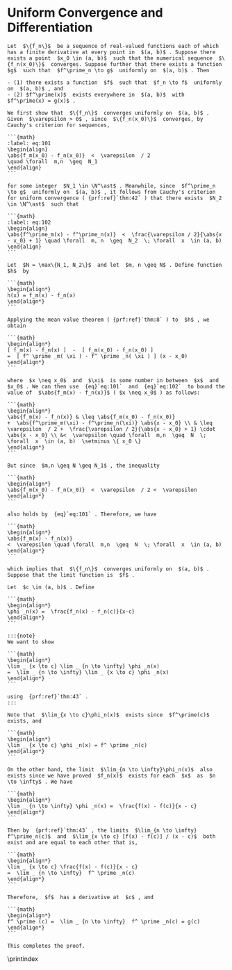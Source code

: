 # Uniform Convergence and Differentiation

````{prf:theorem}
Let  $\{f_n\}$  be a sequence of real-valued functions each of which has a finite derivative at every point in  $(a, b)$ . Suppose there exists a point  $x_0 \in (a, b)$  such that the numerical sequence  $\{f_n(x_0)\}$  converges. Suppose further that there exists a function  $g$  such that  $f^\prime_n \to g$  uniformly on  $(a, b)$ . Then

- (1) there exists a function  $f$  such that  $f_n \to f$  uniformly on  $(a, b)$ , and
- (2) $f^\prime(x)$  exists everywhere in  $(a, b)$  with  $f^\prime(x) = g(x)$ .
````

````{prf:proof}
We first show that  $\{f_n\}$  converges uniformly on  $(a, b)$ . Given  $\varepsilon > 0$ , since  $\{f_n(x_0)\}$  converges, by Cauchy's criterion for sequences,

```{math}
:label: eq:101
\begin{align}
\abs{f_m(x_0) - f_n(x_0)}  <  \varepsilon  / 2
\quad \forall  m,n  \geq  N_1
\end{align}
```

for some integer  $N_1 \in \N^\ast$ . Meanwhile, since  $f^\prime_n \to g$  uniformly on  $(a, b)$ , it follows from Cauchy's criterion for uniform convergence ( {prf:ref}`thm:42` ) that there exists  $N_2 \in \N^\ast$  such that

```{math}
:label: eq:102
\begin{align}
\abs{f^\prime_m(x) - f^\prime_n(x)}  <  \frac{\varepsilon / 2}{\abs{x - x_0} + 1} \quad \forall  m, n  \geq  N_2  \; \forall  x  \in (a, b)
\end{align}
```

Let  $N = \max\{N_1, N_2\}$  and let  $m, n \geq N$ . Define function  $h$  by

```{math}
\begin{align*}
h(x) = f_m(x) - f_n(x)
\end{align*}
```

Applying the mean value theorem ( {prf:ref}`thm:8` ) to  $h$ , we obtain

```{math}
\begin{align*}
[ f_m(x) - f_n(x) ]  -  [ f_m(x_0) - f_n(x_0) ]
=  [ f^ \prime _m( \xi ) - f^ \prime _n( \xi ) ] (x - x_0)
\end{align*}
```

where  $x \neq x_0$  and  $\xi$  is some number in between  $x$  and  $x_0$ . We can then use  {eq}`eq:101`  and  {eq}`eq:102`  to bound the value of  $\abs{f_m(x) - f_n(x)}$ ( $x \neq x_0$ ) as follows:

```{math}
\begin{align*}
\abs{f_m(x) - f_n(x)} & \leq \abs{f_m(x_0) - f_n(x_0)}
+  \abs{f^\prime_m(\xi) - f^\prime_n(\xi)} \abs{x - x_0} \\ & \leq \varepsilon  / 2 +  \frac{\varepsilon / 2}{\abs{x - x_0} + 1} \cdot \abs{x - x_0} \\ &<  \varepsilon \quad \forall  m,n  \geq  N  \; \forall  x  \in (a, b)  \setminus \{ x_0 \}
\end{align*}
```

But since  $m,n \geq N \geq N_1$ , the inequality

```{math}
\begin{align*}
\abs{f_m(x_0) - f_n(x_0)}  <  \varepsilon  / 2 <  \varepsilon
\end{align*}
```

also holds by  {eq}`eq:101` . Therefore, we have

```{math}
\begin{align*}
\abs{f_m(x) - f_n(x)}
<  \varepsilon \quad \forall  m,n  \geq  N  \; \forall  x  \in (a, b)
\end{align*}
```

which implies that  $\{f_n\}$  converges uniformly on  $(a, b)$ . Suppose that the limit function is  $f$ .

Let  $c \in (a, b)$ . Define

```{math}
\begin{align*}
\phi _n(x) =  \frac{f_n(x) - f_n(c)}{x-c}
\end{align*}
```

:::{note}
We want to show

```{math}
\begin{align*}
\lim _ {x \to c} \lim _ {n \to \infty} \phi _n(x)
=  \lim _ {n \to \infty} \lim _ {x \to c} \phi _n(x)
\end{align*}
```

using  {prf:ref}`thm:43` .
:::

Note that  $\lim_{x \to c}\phi_n(x)$  exists since  $f^\prime(c)$  exists, and

```{math}
\begin{align*}
\lim _ {x \to c} \phi _n(x) = f^ \prime _n(c)
\end{align*}
```

On the other hand, the limit  $\lim_{n \to \infty}\phi_n(x)$  also exists since we have proved  $f_n(x)$  exists for each  $x$  as  $n \to \infty$ . We have

```{math}
\begin{align*}
\lim _ {n \to \infty} \phi _n(x) =  \frac{f(x) - f(c)}{x - c}
\end{align*}
```

Then by  {prf:ref}`thm:43` , the limits  $\lim_{n \to \infty} f^\prime_n(c)$  and  $\lim_{x \to c} [f(x) - f(c)] / (x - c)$  both exist and are equal to each other that is,

```{math}
\begin{align*}
\lim _ {x \to c} \frac{f(x) - f(c)}{x - c}
=  \lim _ {n \to \infty}  f^ \prime _n(c)
\end{align*}
```

Therefore,  $f$  has a derivative at  $c$ , and

```{math}
\begin{align*}
f^ \prime (c) =  \lim _ {n \to \infty}  f^ \prime _n(c) = g(c)
\end{align*}
```

This completes the proof.
````
\printindex